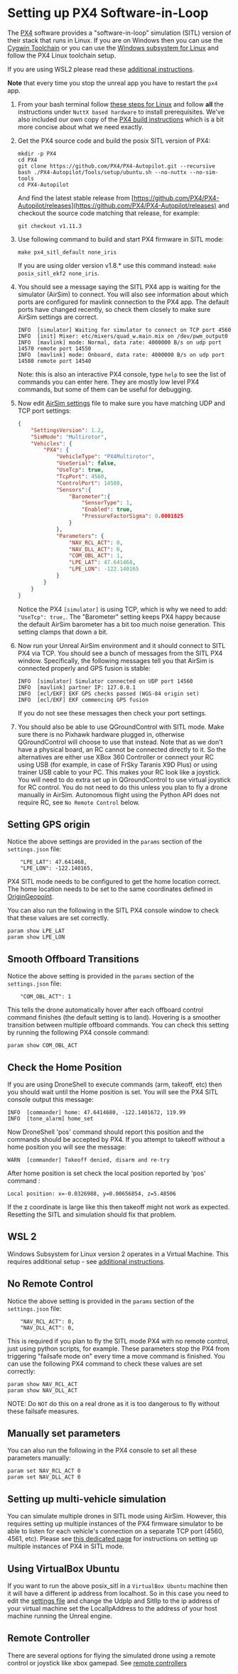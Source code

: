 # Setting up PX4 Software-in-Loop

The [PX4](http://dev.px4.io) software provides a "software-in-loop" simulation (SITL) version of
their stack that runs in Linux. If you are on Windows then you can use the [Cygwin
Toolchain](https://dev.px4.io/master/en/setup/dev_env_windows_cygwin.html) or you can use the
[Windows subsystem for Linux](https://docs.microsoft.com/en-us/windows/wsl/install-win10) and follow
the PX4 Linux toolchain setup.

If you are using WSL2 please read these [additional
instructions](px4_sitl_wsl2.md).

**Note** that every time you stop the unreal app you have to restart the `px4` app.

1. From your bash terminal follow [these steps for
   Linux](https://docs.px4.io/master/en/dev_setup/dev_env_linux.html) and follow **all** the
   instructions under `NuttX based hardware` to install prerequisites. We've also included our own
   copy of the [PX4 build instructions](px4_build.md) which is a bit more concise about what we need
   exactly.

2. Get the PX4 source code and build the posix SITL version of PX4:
    ```
    mkdir -p PX4
    cd PX4
    git clone https://github.com/PX4/PX4-Autopilot.git --recursive
    bash ./PX4-Autopilot/Tools/setup/ubuntu.sh --no-nuttx --no-sim-tools 
    cd PX4-Autopilot
    ```
    And find the latest stable release from [https://github.com/PX4/PX4-Autopilot/releases](https://github.com/PX4/PX4-Autopilot/releases)
    and checkout the source code matching that release, for example:
    ```
    git checkout v1.11.3
    ```

3. Use following command to build and start PX4 firmware in SITL mode:
    ```
    make px4_sitl_default none_iris
    ```
   If you are using older version v1.8.* use this command instead: `make posix_sitl_ekf2 none_iris`.

4. You should see a message saying the SITL PX4 app is waiting for the simulator (AirSim) to connect.
You will also see information about which ports are configured for mavlink connection to the PX4 app.
The default ports have changed recently, so check them closely to make sure AirSim settings are correct.
    ```
    INFO  [simulator] Waiting for simulator to connect on TCP port 4560
    INFO  [init] Mixer: etc/mixers/quad_w.main.mix on /dev/pwm_output0
    INFO  [mavlink] mode: Normal, data rate: 4000000 B/s on udp port 14570 remote port 14550
    INFO  [mavlink] mode: Onboard, data rate: 4000000 B/s on udp port 14580 remote port 14540
    ```

    Note: this is also an interactive PX4 console, type `help` to see the
    list of commands you can enter here.  They are mostly low level PX4
    commands, but some of them can be useful for debugging.

5. Now edit [AirSim settings](settings.md) file to make sure you have matching UDP and TCP port settings:
    ```json
    {
        "SettingsVersion": 1.2,
        "SimMode": "Multirotor",
        "Vehicles": {
            "PX4": {
                "VehicleType": "PX4Multirotor",
                "UseSerial": false,
                "UseTcp": true,
                "TcpPort": 4560,
                "ControlPort": 14580,
                "Sensors":{
                    "Barometer":{
                        "SensorType": 1,
                        "Enabled": true,
                        "PressureFactorSigma": 0.0001825
                    }
                },
                "Parameters": {
                    "NAV_RCL_ACT": 0,
                    "NAV_DLL_ACT": 0,
                    "COM_OBL_ACT": 1,
                    "LPE_LAT": 47.641468,
                    "LPE_LON": -122.140165
                }
            }
        }
    }
    ```
    Notice the PX4 `[simulator]` is using TCP, which is why we need to add: `"UseTcp": true,`. The
    "Barometer" setting keeps PX4 happy because the default AirSim barometer has a bit too much
    noise generation.  This setting clamps that down a bit.

6. Now run your Unreal AirSim environment and it should connect to SITL PX4 via TCP. You should see
   a bunch of messages from the SITL PX4 window. Specifically, the following messages tell you that
   AirSim is connected properly and GPS fusion is stable:
    ```
    INFO  [simulator] Simulator connected on UDP port 14560
    INFO  [mavlink] partner IP: 127.0.0.1
    INFO  [ecl/EKF] EKF GPS checks passed (WGS-84 origin set)
    INFO  [ecl/EKF] EKF commencing GPS fusion
    ```

    If you do not see these messages then check your port settings.

7. You should also be able to use QGroundControl with SITL mode.  Make sure there is no Pixhawk
   hardware plugged in, otherwise QGroundControl will choose to use that instead.  Note that as we
   don't have a physical board, an RC cannot be connected directly to it. So the alternatives are
   either use XBox 360 Controller or connect your RC using USB (for example, in case of FrSky
   Taranis X9D Plus) or using trainer USB cable to your PC. This makes your RC look like a joystick.
   You will need to do extra set up in QGroundControl to use virtual joystick for RC control.  You
   do not need to do this unless you plan to fly a drone manually in AirSim.  Autonomous flight
   using the Python API does not require RC, see `No Remote Control` below.

## Setting GPS origin

Notice the above settings are provided in the `params` section of the `settings.json` file:
```
    "LPE_LAT": 47.641468,
    "LPE_LON": -122.140165,
```

PX4 SITL mode needs to be configured to get the home location correct.
The home location needs to be set to the same coordinates defined in  [OriginGeopoint](settings.md#origingeopoint).

You can also run the following in the SITL PX4 console window to check
that these values are set correctly.

```
param show LPE_LAT
param show LPE_LON
```

## Smooth Offboard Transitions

Notice the above setting is provided in the `params` section of the `settings.json` file:
```
    "COM_OBL_ACT": 1
```

This tells the drone automatically hover after each offboard control command finishes (the default
setting is to land).  Hovering is a smoother transition between multiple offboard commands.  You can
check this setting by running the following PX4 console command:

```
param show COM_OBL_ACT
```

## Check the Home Position

If you are using DroneShell to execute commands (arm, takeoff, etc) then you should wait until the
Home position is set. You will see the PX4 SITL console output this message:

```
INFO  [commander] home: 47.6414680, -122.1401672, 119.99
INFO  [tone_alarm] home_set
```

Now DroneShell 'pos' command should report this position and the commands should be accepted by PX4.
If you attempt to takeoff without a home position you will see the message:

```
WARN  [commander] Takeoff denied, disarm and re-try
```

After home position is set check the local position reported by 'pos' command :

```
Local position: x=-0.0326988, y=0.00656854, z=5.48506
```

If the z coordinate is large like this then takeoff might not work as expected.  Resetting the SITL
and simulation should fix that problem.

## WSL 2

Windows Subsystem for Linux version 2 operates in a Virtual Machine.  This requires
additional setup - see [additional instructions](px4_sitl_wsl2.md).

## No Remote Control

Notice the above setting is provided in the `params` section of the `settings.json` file:
```
    "NAV_RCL_ACT": 0,
    "NAV_DLL_ACT": 0,
```

This is required if you plan to fly the SITL mode PX4 with no remote control, just using python
scripts, for example.  These parameters stop the PX4 from triggering "failsafe mode on" every time a
move command is finished.  You can use the following PX4 command to check these values are set
correctly:

```
param show NAV_RCL_ACT
param show NAV_DLL_ACT
```

NOTE: Do `NOT` do this on a real drone as it is too dangerous to fly without these failsafe measures.

## Manually set parameters

You can also run the following in the PX4 console to set all these parameters manually:

```
param set NAV_RCL_ACT 0
param set NAV_DLL_ACT 0
```

## Setting up multi-vehicle simulation

You can simulate multiple drones in SITL mode using AirSim. However, this requires setting up
multiple instances of the PX4 firmware simulator to be able to listen for each vehicle's connection
on a separate TCP port (4560, 4561, etc). Please see [this dedicated page](px4_multi_vehicle.md) for
instructions on setting up multiple instances of PX4 in SITL mode.

## Using VirtualBox Ubuntu

If you want to run the above posix_sitl in a `VirtualBox Ubuntu` machine then it will have a
different ip address from localhost. So in this case you need to edit the [settings
file](settings.md) and change the UdpIp and SitlIp to the ip address of your virtual machine set the
LocalIpAddress to the address of your host machine running the Unreal engine.

## Remote Controller

There are several options for flying the simulated drone using a remote control or joystick like
xbox gamepad. See [remote controllers](remote_control.md#RC_Setup_for_PX4)
